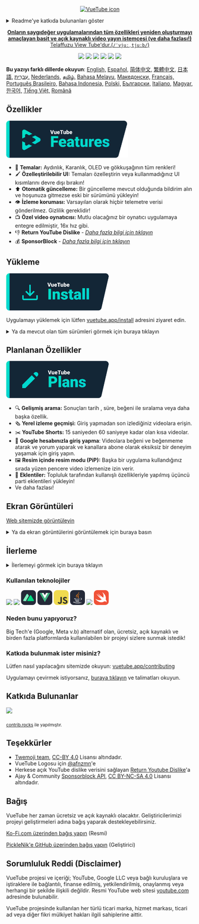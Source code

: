 <p align="center">
  <a href="https://vuetube.app/">
    <img src="https://cdn.discordapp.com/attachments/751596360108605500/980418672331988992/VueTube_Dark.svg" alt="VueTube icon" width="500"/>
  </a>
  </br>
  <details>
  <summary>Readme'ye katkıda bulunanları göster</summary>
  
   <sub>VueTube Logosu <a href="https://github.com/afnzmn">@afnzmn</a> tarafından yapılmıştır</sub> </br>
  <sub>Türkçe Readme'ye katkı sağlayan kişiler: <a href="https://github.com/kyoyacchi">@kyoyacchi

</details>

<p align="center">
<strong>
Onların saygıdeğer uygulamalarından tüm özellikleri yeniden oluşturmayı amaçlayan basit ve açık kaynaklı video yayın istemcesi (ve daha fazlası!)
</strong>
</br>
Telaffuzu View Tube'dur.(<code>/ˈvjuːˌtjuːb/</code>)
</p>

<p align="center">
  <a href="https://github.com/VueTubeApp/VueTube/blob/main/LICENSE" alt="License"><img src="https://img.shields.io/github/license/VueTubeApp/VueTube"></img></a>
  <a href="https://github.com/VueTubeApp/VueTube/actions/workflows/ci.yml" alt="CI"><img src="https://github.com/VueTubeApp/VueTube/actions/workflows/ci.yml/badge.svg"></img></a>
  <a href="https://reddit.com/r/vuetube" alt="Reddit"><img src="https://img.shields.io/reddit/subreddit-subscribers/vuetube?label=r%2FVuetube&logo=reddit&logoColor=white"></img></a>
  <a href="https://t.me/VueTube" alt="Telegram"><img src="https://img.shields.io/endpoint?label=VueTube&url=https%3A%2F%2Ftelegram-badge-4mbpu8e0fit4.runkit.sh%2F%3Furl%3Dhttps%3A%2F%2Ft.me%2FVuetube"></img></a>
  <a href="https://discord.gg/7P8KJrdd5W" alt="Discord"><img src="https://img.shields.io/discord/946587366242533377?label=Discord&style=flat&logo=discord&logoColor=white"></img></a>
  <a href="https://twitter.com/VueTubeApp" alt="Twitter"><img src="https://img.shields.io/twitter/follow/VueTubeApp?label=Follow&style=flat&logo=twitter"></img></a>
</p>

**Bu yazıyı farklı dillerde okuyun**: [English,](readme.md) [Español,](/readme/readme.es.md) [简体中文,](/readme/readme.zh-hans.md) [繁體中文,](/readme/readme.zh-hant.md) [日本語,](/readme/readme.ja.md) [עִברִית,](/readme/readme.he.md) [Nederlands,](/readme/readme.nl.md) [தமிழ்,](/readme/readme.ta.md) [Bahasa Melayu,](/readme/readme.ms.md) [Македонски,](/readme/readme.mk.md) [Français,](/readme/readme.fr.md) [Português Brasileiro,](/readme/readme.pt-br.md) [Bahasa Indonesia,](/readme/readme.id.md) [Polski,](/readme/readme.pl.md) [Български,](/readme/readme.bg.md) [Italiano,](/readme/readme.it.md) [Magyar,](readme.hu.md) [한국어,](/readme/readme.kr.md) [Tiếng Việt,](/readme/readme.vi.md) [Română](/readme/readme.ro.md)

## Özellikler

<img src="../resources/Features.svg" alt="VueTube icon" height="100"/>

- 🎨 **Temalar:** Aydınlık, Karanlık, OLED ve gökkuşağının tüm renkleri!
- 🖌️ **Özelleştirilebilir UI:** Temaları özelleştirin veya kullanmadığınız UI kısımlarını devre dışı bırakın!
- ⬆️ **Otomatik güncelleme:** Bir güncelleme mevcut olduğunda bildirim alın ve hoşunuza gitmezse eski bir sürümünü yükleyin!
- 👁️ **İzleme koruması:** Varsayılan olarak hiçbir telemetre verisi gönderilmez. Gizlilik gereklidir!
- 📺 **Özel video oynatıcısı:** Mutlu olacağınız 
bir oynatıcı uygulamaya entegre edilmiştir, 16x hız gibi.
- 👎 **Return YouTube Dislike** - [_Daha fazla bilgi için tıklayın_](https://returnyoutubedislike.com)
- 💰 **SponsorBlock** - [_Daha fazla bilgi için tıklayın_](https://sponsor.ajay.app)

## Yükleme

<img src="../resources/Install.svg" alt="VueTube icon" height="100"/>

Uygulamayı yüklemek için lütfen [vuetube.app/install](https://www.vuetube.app/install) adresini ziyaret edin.

<details>
  <summary>Ya da mevcut olan tüm sürümleri görmek için buraya tıklayın</summary>
<br/>

### Android

| <a href=https://nightly.link/VueTubeApp/VueTube/workflows/ci/main/android.zip><img id="im" width="200" src=./resources/getunstable.png></a> | <a href=https://github.com/VueTubeApp/VueTube/releases/download/0.3/VueTube-Canary-June-22-2022.apk><img id="im" width="200" src=./resources/getcanary.png></a> | <a href=https://vuetube.app/install><img id="im" width="200" src=./resources/getstable.png></a> |
| ------------------------------------------------------------------------------------------------------------------------------------------- | --------------------------------------------------------------------------------------------------------------------------------------------------------------- | ----------------------------------------------------------------------------------------------- |
| Oldukça kararsız, ama yeni özelliklere daha erken erişirsiniz.                                                                                   | Kararlı olandan daha fazla özellikleri olmasına rağmen daha az bug içerir ve kararsızdır.                                                                                           | Henüz mevcut değil.                                                                               |

### iOS

| <a href=https://nightly.link/VueTubeApp/VueTube/workflows/ci/main/iOS.zip><img id="im" width="200" src=./resources/getunstable.png></a> | <a href=https://cdn.discordapp.com/attachments/949908267855921163/972164558930198528/VueTube-Canary-May-6-2022.ipa><img id="im" width="200" src=./resources/getcanary.png></a> | <a href=https://vuetube.app/install><img id="im" width="200" src=./resources/getstable.png></a> |
| --------------------------------------------------------------------------------------------------------------------------------------- | ------------------------------------------------------------------------------------------------------------------------------------------------------------------------------ | ----------------------------------------------------------------------------------------------- |
| Oldukça kararsız, ama yeni özelliklere daha erken erişirsiniz.                                                                                  | Kararlı olandan daha fazla özellikleri olmasına rağmen daha az bug içerir ve kararsızdır.                                                                                                                 | Henüz mevcut değil.                                                                               |

</details>

## Planlanan Özellikler

<img src="../resources/Plans.svg" alt="VueTube icon" height="100"/>

- 🔍 **Gelişmiş arama:** Sonuçları tarih , süre, beğeni ile sıralama veya daha başka özellik.
- 🗞️ **Yerel izleme geçmişi:** Giriş yapmadan son izlediğiniz videolara erişin.
- ✂️ **YouTube Shorts:** 15 saniyeden 60 saniyeye kadar olan kısa videolar.
- 🧑 **Google hesabınızla giriş yapma**: Videolara beğeni ve beğenmeme atarak ve yorum yaparak ve kanallara abone olarak eksiksiz bir deneyim yaşamak için giriş yapın.
- 🖼️ **Resim içinde resim modu (PiP):** Başka bir uygulama kullandığınız sırada yüzen pencere video izlemenize izin verir.
- 🧩 **Eklentiler:** Topluluk tarafından kullanışlı özellikleriyle yapılmış üçüncü parti eklentileri yükleyin!
- Ve daha fazlası!

## Ekran Görüntüleri

[Web sitemizde görüntüleyin](https://www.vuetube.app/info/screenshots)

<details>
  <summary> Ya da ekran görüntülerini görüntülemek için buraya basın </summary>
<br />
  
<img src="https://vuetube.app/wtch.png" width="400">
<img src="https://vuetube.app/stng.png" width="400">
<img src="https://vuetube.app/srch.png" width="400">
     
</details>

## İlerleme

<details>
  <summary> İlerlemeyi görmek için buraya tıklayın </summary>

 <br>
 
**Genel** | **Oynatıcı** | [**Extractor**](https://github.com/VueTubeApp/VueTube-Extractor) |
:-: | :-: | :-: |
🟢 Yorumlar (100%) | 🟢 Oynatma / Durdurma (100%) | 🟢 Arama Otomatik Tamamlama (100%) |
🟢 Açıklama (100%) | 🟢 Göstermek için bas / kontrolleri gizle (100%) | 🟢 Ana sayfa (100%) |
🟢 Ana Sayfa (100%) | 🟠 Arama Çubuğu / Scrubber (80%) | 🟢 Arama (100%)
🟢 RYD Entegresi (100%) | 🟠 Tam Ekran (80%) | 🟠 Video Information (60%) |
🟢 Temalar (100%) | 🟠 Çözünürlük Seçici (50%) | 🔴 Kanallar (0%) |
🟢 İzleme Sayfası (100%) | 🔴 Minioynatıcı (0%) | 🔴 Yorumlar (0%) |
🟠 Sponsorblock Entegresi (95%) | 🔴 Arkaplanda Oynatma (0%) | 🔴 Canlı Sohbet (0%) |
🟠 Otomatik Güncelleme (50%) | 🔴 Resim içinde Resim (0%) | 🔴 Trend İçerikler (0%)
🟠 Kanal Sayfası (50%) |  🔴 Altyazılar (0%) | 🔴 Etkileşim (0%) |
🟠 Topluluk Gönderileri (10%) | 🔴 Kartlar (0%) | 🔴 Oynatma Listeleri (0%) |
🟠 Özelleştirilebilir Shorts UI (10%) |  | 🔴 Bildirimler (0%)
🟠 Özelleştirilebilir YT Music UI (10%) |  | 🔴 Giriş (0%)
🟠 Özelleştirilebilir UI (30%) |  |  |
🟠 Kitaplık Sayfası (10%) |  |  |
🟠 Yanıtlar (50%) |  |  |
🟠 Üçüncü Taraf Eklentiler (40%) |  |  |
🟠 VueTube Player (Sağdaki ilerlemeye bakın) |  |  |
🟠 VueTube Extractor (Sağdaki ilerlemeye bakın) |  |  |
🔴 Yerel İzleme Geçmişi (0%) |  |  |
🔴 Abonelikler Sayfası (0%) |  |  |
🔴 Başka Platform Desteği (0%) |  |  |
  
</details>

### Kullanılan teknolojiler

<a href="https://capacitorjs.com/solution/vue"><img src="https://cdn.discordapp.com/attachments/953538236716814356/955694368742834176/Capacitator-Dark.svg" height=40/></a> <a href="https://vuetifyjs.com/"><img src="https://cdn.discordapp.com/attachments/810799100940255260/973719873467342908/Vuetify-Dark.svg" height=40/></a> <a href="https://nuxtjs.org/"><img src="https://github.com/tandpfun/skill-icons/raw/main/icons/NuxtJS-Dark.svg" height=40/></a> <a href="https://vuejs.org/"><img src="https://github.com/tandpfun/skill-icons/raw/main/icons/VueJS-Dark.svg" height=40/></a> <a href="https://javascript.com/"><img src="https://github.com/tandpfun/skill-icons/raw/main/icons/JavaScript.svg" height=40/></a> <a href="https://java.com/"><img src="https://github.com/tandpfun/skill-icons/raw/main/icons/Java-Dark.svg" height=40/></a> <a href="https://gradle.com/"><img src="https://cdn.discordapp.com/attachments/810799100940255260/955691550560636958/Gradle.svg" height=40/></a> <a href="https://developer.apple.com/swift/"><img src="https://github.com/tandpfun/skill-icons/raw/main/icons/Swift.svg" height=40/></a>

### Neden bunu yapıyoruz?

Big Tech'e (Google, Meta v.b) alternatif olan, ücretsiz, açık kaynaklı ve birden fazla platformlarda kullanılabilen bir projeyi sizlere sunmak istedik!

### Katkıda bulunmak ister misiniz?

Lütfen nasıl yapılacağını sitemizde okuyun: [vuetube.app/contributing](https://www.vuetube.app/contributing)

Uygulamayı çevirmek istiyorsanız, [buraya tıklayın](/NUXT/plugins/languages) ve talimatları okuyun.

## Katkıda Bulunanlar

<a href="https://github.com/VueTubeApp/VueTube/graphs/contributors">
  <img src="https://contrib.rocks/image?repo=VueTubeApp/VueTube" />
</a>

<sub>[contrib.rocks](https://contrib.rocks) ile yapılmıştır.</sub>

## Teşekkürler

- [Twemoji team](https://twemoji.twitter.com/), [CC-BY 4.0](https://creativecommons.org/licenses/by/4.0/) Lisansı altındadır.
- VueTube Logosu için [@afnzmn](https://github.com/afnzmn)'e
- Herkese açık YouTube dislike verisini sağlayan [Return Youtube Dislike](https://returnyoutubedislike.com)'a
- Ajay & Community [Sponsorblock API](https://sponsor.ajay.app), [CC BY-NC-SA 4.0](https://creativecommons.org/licenses/by-nc-sa/4.0/) Lisansı altındadır. 

## Bağış

VueTube her zaman ücretsiz ve açık kaynaklı olacaktır. Geliştiricilerimizi projeyi geliştirmeleri adına bağış yaparak destekleyebilirsiniz. 

[Ko-Fi.com üzerinden bağış yapın](https://ko-fi.com/vuetube) (Resmi)

[PickleNik'e GitHub üzerinden bağış yapın](https://github.com/sponsors/PickleNik) (Geliştirici)

## Sorumluluk Reddi (Disclaimer)

VueTube projesi ve içeriği; YouTube, Google LLC veya bağlı kuruluşlara ve iştiraklere ile bağlantılı, finanse edilmiş, yetkilendirilmiş, onaylanmış veya herhangi bir şekilde ilişkili değildir. Resmi YouTube web sitesi [youtube.com](https://www.youtube.com) adresinde bulunabilir.


VueTube projesinde kullanılan her türlü ticari marka, hizmet markası, ticari ad veya diğer fikri mülkiyet hakları ilgili sahiplerine aittir.
